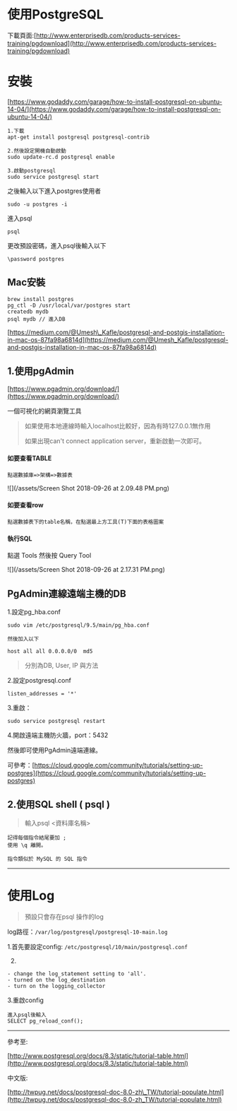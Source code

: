 # 使用PostgreSQL

下載頁面:[http://www.enterprisedb.com/products-services-training/pgdownload](http://www.enterprisedb.com/products-services-training/pgdownload)

# 安裝

[https://www.godaddy.com/garage/how-to-install-postgresql-on-ubuntu-14-04/](https://www.godaddy.com/garage/how-to-install-postgresql-on-ubuntu-14-04/)

```
1.下載
apt-get install postgresql postgresql-contrib

2.然後設定開機自動啟動
sudo update-rc.d postgresql enable

3.啟動postgresql
sudo service postgresql start
```

之後輸入以下進入postgres使用者

```
sudo -u postgres -i
```

進入psql

```
psql
```

更改預設密碼，進入psql後輸入以下

```
\password postgres
```

## Mac安裝

```
brew install postgres
pg_ctl -D /usr/local/var/postgres start
createdb mydb
psql mydb // 進入DB
```

[https://medium.com/@Umesh\_Kafle/postgresql-and-postgis-installation-in-mac-os-87fa98a6814d](https://medium.com/@Umesh_Kafle/postgresql-and-postgis-installation-in-mac-os-87fa98a6814d)

## 1.使用pgAdmin

[https://www.pgadmin.org/download/](https://www.pgadmin.org/download/)

一個可視化的網頁瀏覽工具

> 如果使用本地連線時輸入localhost比較好，因為有時127.0.0.1無作用
>
> 如果出現can't connect application server，重新啟動一次即可。

#### 如要查看TABLE

```
點選數據庫=>架構=>數據表
```

![](/assets/Screen Shot 2018-09-26 at 2.09.48 PM.png)

#### 如要查看row

```
點選數據表下的table名稱，在點選最上方工具(T)下面的表格圖案
```

#### 執行SQL

點選 Tools 然後按 Query Tool

![](/assets/Screen Shot 2018-09-26 at 2.17.31 PM.png)

## PgAdmin連線遠端主機的DB

1.設定pg\_hba.conf

```
sudo vim /etc/postgresql/9.5/main/pg_hba.conf

然後加入以下

host all all 0.0.0.0/0  md5
```

> 分別為DB, User, IP 與方法

2.設定postgresql.conf

```
listen_addresses = '*'
```

3.重啟：

```
sudo service postgresql restart
```

4.開啟遠端主機防火牆，port：5432

然後即可使用PgAdmin遠端連線。

可參考：[https://cloud.google.com/community/tutorials/setting-up-postgres](https://cloud.google.com/community/tutorials/setting-up-postgres)

## 2.使用SQL shell \( psql \)

> 輸入psql  &lt;資料庫名稱&gt;

```
記得每個指令結尾要加 ;
使用 \q 離開。
```

```
指令類似於 MySQL 的 SQL 指令
```

---

# 使用Log

> 預設只會存在psql 操作的log

log路徑：`/var/log/postgresql/postgresql-10-main.log`

1.首先要設定config: `/etc/postgresql/10/main/postgresql.conf`

2.

```
- change the log_statement setting to 'all'.
- turned on the log_destination
- turn on the logging_collector
```

3.重啟config

```
進入psql後輸入
SELECT pg_reload_conf();
```

---





參考至:

[http://www.postgresql.org/docs/8.3/static/tutorial-table.html](http://www.postgresql.org/docs/8.3/static/tutorial-table.html)

中文版:

[http://twpug.net/docs/postgresql-doc-8.0-zh\_TW/tutorial-populate.html](http://twpug.net/docs/postgresql-doc-8.0-zh_TW/tutorial-populate.html)

